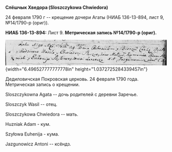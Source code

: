 **Слёшчык Хведора (Sloszczykowa Chwiedora)**

24 февраля 1790 г -- крещение дочери Агаты (НИАБ 136-13-894, лист 9,
№14/1790-р (ориг)).

**НИАБ 136-13-894:** Лист 9. **Метрическая запись №14/1790-р (ориг).**

![](./media/df66f748fdf5b66c93007230278215820149cd8a.png){width="6.496527777777778in"
height="1.0372725284339457in"}

Дедиловичская Покровская церковь. 24 февраля 1790 года. Метрическая
запись о крещении.

Sloszczykowna Agata -- дочь родителей с деревни Заречье.

Sloszczyk Wasil -- отец.

Sloszczykowa Chwiedora -- мать.

Huzniak Adam - кум.

Szyłowa Euhenija - кума.

Jazgunowicz Antoni -- ксёндз.
